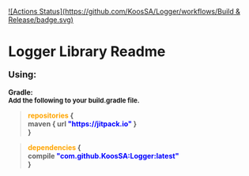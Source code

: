 [![Actions Status](https://github.com/KoosSA/Logger/workflows/Build & Release/badge.svg)](https://github.com/KoosSA/Logger/actions)

# Logger Library Readme

<p> <b> <font size=4px> Using: </font> <br>
  <br> <b> Gradle: </b>
  <br> <font size="2px"> Add the following to your build.gradle file. </font>
<p/>

<blockquote> <font color="orange"> repositories </font> {
	<br>maven { url <font color="blue"> "https://jitpack.io" </font> } 
    <br> }
</blockquote>

<blockquote> <font color="orange"> dependencies </font> {
	<br> compile <font color="blue"> "com.github.KoosSA:Logger:latest" </font>
	<br> }
</blockquote>

